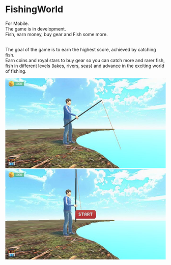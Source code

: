 # FishingWorld
For Mobile. <br/>
The game is in development. <br/>
Fish, earn money, buy gear and Fish some more. <br/> <br/>

The goal of the game is to earn the highest score, achieved by catching fish. <br/>
Earn coins and royal stars to buy gear so you can catch more and rarer fish, fish in different levels (lakes, rivers, seas) and advance in the exciting world of fishing.

![plot](Assets/Recordings/image_007_0059.jpg)
![plot](Assets/Recordings/image_007_0043.jpg)
